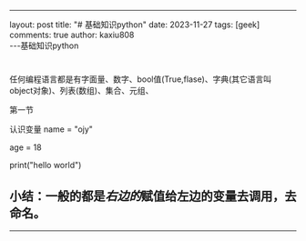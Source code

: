 ---
layout: post
title: "# 基础知识python"
date:   2023-11-27
tags: [geek]
comments: true
author: kaxiu808  
---基础知识python
# 

任何编程语言都是有字面量、数字、bool值(True,flase)、字典(其它语言叫 object对象)、列表(数组)、集合、元组、

第一节

认识变量
name = "ojy"

age = 18

print("hello world")

小结：一般的都是*右边的*赋值给左边的变量去调用，去命名。
--
-----



<!--stackedit_data:
eyJoaXN0b3J5IjpbLTg4OTc5MDY3OCwyMDk2NzA5OTYxLC0xMz
AzMDAxOTEzXX0=
-->